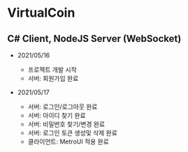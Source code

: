# VirtualCoin
## C# Client, NodeJS Server (WebSocket)

- 2021/05/16
  - 프로젝트 개발 시작
  - 서버: 회원가입 완료

- 2021/05/17
  - 서버: 로그인/로그아웃 완료
  - 서버: 아이디 찾기 완료
  - 서버: 비밀번호 찾기/변경 완료
  - 서버: 로그인 토큰 생성및 삭제 완료
  - 클라이언트: MetroUI 적용 완료